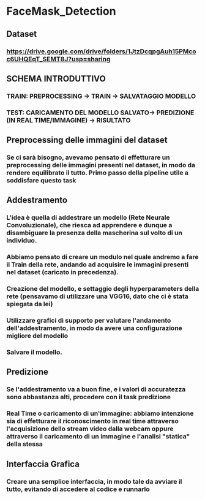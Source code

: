 # FaceMask_Detection

## Dataset 

###  https://drive.google.com/drive/folders/1JtzDcqpgAuh15PMcoc6UHQEqT_SEMT8J?usp=sharing



## SCHEMA INTRODUTTIVO

### TRAIN: PREPROCESSING -> TRAIN -> SALVATAGGIO MODELLO

 ### TEST: CARICAMENTO DEL MODELLO SALVATO-> PREDIZIONE (IN REAL TIME/IMMAGINE) -> RISULTATO 

## Preprocessing delle immagini del dataset

### Se ci sarà bisogno, avevamo pensato di effetturare un preprocessing delle immagini presenti nel dataset, in modo da rendere equilibrato il tutto. Primo passo della pipeline utile a soddisfare questo task

## Addestramento

### L'idea è quella di addestrare un modello (Rete Neurale  Convoluzionale), che riesca ad apprendere e dunque a disambiguare la presenza della mascherina sul volto di un individuo.

### Abbiamo pensato di creare un modulo nel quale andremo a fare il Train della rete, andando ad acquisire le immagini presenti nel dataset (caricato in precedenza). 

### Creazione del modello, e settaggio degli  hyperparameters della rete (pensavamo di utilizzare una VGG16, dato che ci è stata spiegata da lei)

### Utilizzare grafici di supporto per valutare l'andamento dell'addestramento, in modo da avere una configurazione migliore del modello

### Salvare il modello.

## Predizione

### Se l'addestramento va a buon fine, e i valori di accuratezza sono abbastanza alti, procedere con il task predizione

### Real Time o caricamento di un'immagine: abbiamo intenzione sia di effetturare il riconoscimento in real time attraverso l'acquisizione dello stream video dalla webcam oppure attraverso il caricamento di un immagine e l'analisi "statica" della stessa

## Interfaccia Grafica

### Creare una semplice interfaccia, in modo tale da avviare il tutto, evitando di accedere al codice e runnarlo





### 





### 



